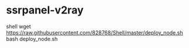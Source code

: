 # ssrpanel-v2ray
shell
wget https://raw.githubusercontent.com/828768/Shell/master/deploy_node.sh
bash deploy_node.sh
